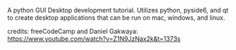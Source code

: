 A python GUI Desktop development tutorial.
Utilizes python, pyside6, and qt to create desktop applications that can be run on mac, windows, and linux.

credits: freeCodeCamp and Daniel Gakwaya: https://www.youtube.com/watch?v=Z1N9JzNax2k&t=1373s
